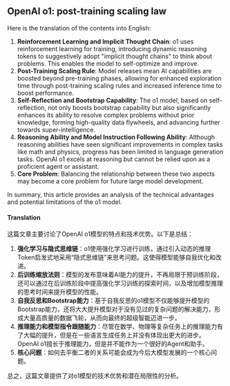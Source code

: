 ## OpenAI o1: post-training scaling law

Here is the translation of the contents into English:

1. **Reinforcement Learning and Implicit Thought Chain**: o1 uses reinforcement learning for training, introducing dynamic reasoning tokens to suggestively adopt "implicit thought chains" to think about problems. This enables the model to self-optimize and improve.
2. **Post-Training Scaling Rule**: Model releases mean AI capabilities are boosted beyond pre-training phases, allowing for enhanced exploration time through post-training scaling rules and increased inference time to boost performance.
3. **Self-Reflection and Bootstrap Capability**: The o1 model, based on self-reflection, not only boosts bootstrap capability but also significantly enhances its ability to resolve complex problems without prior knowledge, forming high-quality data flywheels, and advancing further towards super-intelligence.
4. **Reasoning Ability and Model Instruction Following Ability**: Although reasoning abilities have seen significant improvements in complex tasks like math and physics, progress has been limited in language generation tasks. OpenAI o1 excels at reasoning but cannot be relied upon as a proficient agent or assistant.
5. **Core Problem**: Balancing the relationship between these two aspects may become a core problem for future large model development.

In summary, this article provides an analysis of the technical advantages and potential limitations of the o1 model.

#### Translation 

这篇文章主要讨论了OpenAI o1模型的特点和技术优势。以下是总结：

1. **强化学习与隐式思维链**：o1使用强化学习进行训练，通过引入动态的推理Token启发式地采用“隐式思维链”来思考问题。这使得模型能够自我优化和改进。
2. **后训练缩放法则**：模型的发布意味着AI能力的提升，不再局限于预训练阶段，还可以通过在后训练阶段中提高强化学习训练的探索时间，以及增加模型推理的思考时间来提升模型的性能。
3. **自我反思和Bootstrap能力**：基于自我反思的o1模型不仅能够提升模型的Bootstrap能力，还将大大提升模型对于没有见过的复杂问题的解决能力，形成大量高质量的数据飞轮，从而向最终的超级智能迈进一步。
4. **推理能力和模型指令跟随能力**：尽管在数学、物理等复杂任务上的推理能力有了大幅的提升，但是在一些语言生成任务上并没有体现出更大的进步。OpenAI o1擅长于推理能力，但是并不能作为一个很好的Agent和助手。
5. **核心问题**：如何去平衡二者的关系可能会成为今后大模型发展的一个核心问题。

总之，这篇文章提供了对o1模型的技术优势和潜在局限性的分析。